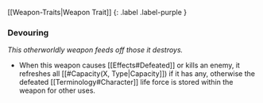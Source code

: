 
[[Weapon-Traits|Weapon Trait]]
{: .label .label-purple }

### Devouring
*This otherworldly weapon feeds off those it destroys.*
* When this weapon causes [[Effects#Defeated]] or kills an enemy, it refreshes all [[#Capacity(X, Type|Capacity]]) if it has any, otherwise the defeated [[Terminology#Character]] life force is stored within the weapon for other uses.

